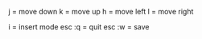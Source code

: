 j = move down
k = move up
h = move left
l = move right

i = insert mode
esc :q = quit
esc :w = save

